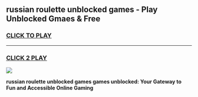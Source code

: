 
## russian roulette unblocked games - Play Unblocked Gmaes & Free
<h3>
<a href="https://news.freeplayer.one?title=russian_roulette_unblocked_games&ref=23F">CLICK TO PLAY</a></h3>
<hr>

<h3>
<a href="https://news.freeplayer.one?title=russian_roulette_unblocked_games&ref=23F">CLICK 2 PLAY</a>
  
</h3>

<a href="https://news.freeplayer.one?title=russian_roulette_unblocked_games&ref=23F/"><img src="https://clearcache.store/games.png"></a>


**russian roulette unblocked games games unblocked: Your Gateway to Fun and Accessible Online Gaming**
